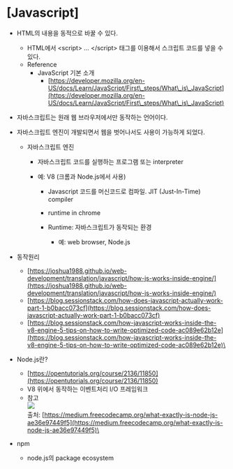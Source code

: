 # \[Javascript]

* HTML의 내용을 동적으로 바꿀 수 있다.
  * HTML에서 \<script> ... \</script> 태그를 이용해서 스크립트 코드를 넣을 수 있다.
  * Reference
    * JavaScript 기본 소개
      * [https://developer.mozilla.org/en-US/docs/Learn/JavaScript/First\_steps/What\_is\_JavaScript](https://developer.mozilla.org/en-US/docs/Learn/JavaScript/First\_steps/What\_is\_JavaScript)
* 자바스크립트는 원래 웹 브라우저에서만 동작하는 언어이다.
* 자바스크립트 엔진이 개발되면서 웹을 벗어나서도 사용이 가능하게 되었다.
  * 자바스크립트 엔진
    * 자바스크립트 코드를 실행하는 프로그램 또는 interpreter
    *   예: V8 (크롬과 Node.js에서 사용)

        * Javascript 코드를 머신코드로 컴파일. JIT (Just-In-Time) compiler
        * runtime in chrome



        * Runtime: 자바스크립트가 동작되는 환경
          * 예: web browser, Node.js
* 동작원리
  * [https://joshua1988.github.io/web-development/translation/javascript/how-js-works-inside-engine/](https://joshua1988.github.io/web-development/translation/javascript/how-js-works-inside-engine/)
  * [https://blog.sessionstack.com/how-does-javascript-actually-work-part-1-b0bacc073cf](https://blog.sessionstack.com/how-does-javascript-actually-work-part-1-b0bacc073cf)
  * [https://blog.sessionstack.com/how-javascript-works-inside-the-v8-engine-5-tips-on-how-to-write-optimized-code-ac089e62b12e](https://blog.sessionstack.com/how-javascript-works-inside-the-v8-engine-5-tips-on-how-to-write-optimized-code-ac089e62b12e)\

* Node.js란?
  * [https://opentutorials.org/course/2136/11850](https://opentutorials.org/course/2136/11850)
  * V8 위에서 동작하는 이벤트처리 I/O 프레임워크
  * 참고\
    ![](https://cdn-images-1.medium.com/max/1600/1\*sYPllpcAZLHmpuQSRPuO0Q.png)\
    출처: [https://medium.freecodecamp.org/what-exactly-is-node-js-ae36e97449f5](https://medium.freecodecamp.org/what-exactly-is-node-js-ae36e97449f5)\

* npm
  * node.js의 package ecosystem

